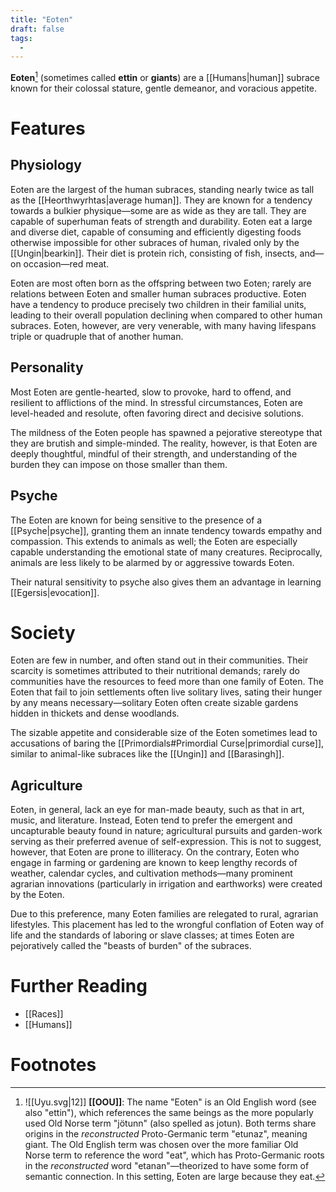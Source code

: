 ```yaml
---
title: "Eoten"
draft: false
tags:
  - 
---
```


**Eoten**[^eot] (sometimes called **ettin** or **giants**) are a [[Humans|human]] subrace known for their colossal stature, gentle demeanor, and voracious appetite.

# Features
## Physiology
Eoten are the largest of the human subraces, standing nearly twice as tall as the [[Heorthwyrhtas|average human]]. They are known for a tendency towards a bulkier physique—some are as wide as they are tall. They are capable of superhuman feats of strength and durability. Eoten eat a large and diverse diet, capable of consuming and efficiently digesting foods otherwise impossible for other subraces of human, rivaled only by the [[Ungin|bearkin]]. Their diet is protein rich, consisting of fish, insects, and—on occasion—red meat.

Eoten are most often born as the offspring between two Eoten; rarely are relations between Eoten and smaller human subraces productive. Eoten have a tendency to produce precisely two children in their familial units, leading to their overall population declining when compared to other human subraces. Eoten, however, are very venerable, with many having lifespans triple or quadruple that of another human.

## Personality
Most Eoten are gentle-hearted, slow to provoke, hard to offend, and resilient to afflictions of the mind. In stressful circumstances, Eoten are level-headed and resolute, often favoring direct and decisive solutions. 

The mildness of the Eoten people has spawned a pejorative stereotype that they are brutish and simple-minded. The reality, however, is that Eoten are deeply thoughtful, mindful of their strength, and understanding of the burden they can impose on those smaller than them. 

## Psyche
The Eoten are known for being sensitive to the presence of a [[Psyche|psyche]], granting them an innate tendency towards empathy and compassion. This extends to animals as well; the Eoten are especially capable understanding the emotional state of many creatures. Reciprocally, animals are less likely to be alarmed by or aggressive towards Eoten.

Their natural sensitivity to psyche also gives them an advantage in learning [[Egersis|evocation]]. 

# Society
Eoten are few in number, and often stand out in their communities. Their scarcity is sometimes attributed to their nutritional demands; rarely do communities have the resources to feed more than one family of Eoten. The Eoten that fail to join settlements often live solitary lives, sating their hunger by any means necessary—solitary Eoten often create sizable gardens hidden in thickets and dense woodlands.

The sizable appetite and considerable size of the Eoten sometimes lead to accusations of baring the [[Primordials#Primordial Curse|primordial curse]], similar to animal-like subraces like the [[Ungin]] and [[Barasingh]].

## Agriculture
Eoten, in general, lack an eye for man-made beauty, such as that in art, music, and literature. Instead, Eoten tend to prefer the emergent and uncapturable beauty found in nature; agricultural pursuits and garden-work serving as their preferred avenue of self-expression. This is not to suggest, however, that Eoten are prone to illiteracy. On the contrary, Eoten who engage in farming or gardening are known to keep lengthy records of weather, calendar cycles, and cultivation methods—many prominent agrarian innovations (particularly in irrigation and earthworks) were created by the Eoten.

Due to this preference, many Eoten families are relegated to rural, agrarian lifestyles. This placement has led to the wrongful conflation of Eoten way of life and the standards of laboring or slave classes; at times Eoten are pejoratively called the "beasts of burden" of the subraces.

# Further Reading
- [[Races]]
- [[Humans]]

# Footnotes
[^eot]: ![[Uyu.svg|12]] **[[OOU]]**: The name "Eoten" is an Old English word (see also "ettin"), which references the same beings as the more popularly used Old Norse term "jötunn" (also spelled as jotun). Both terms share origins in the *reconstructed* Proto-Germanic term "etunaz", meaning giant. The Old English term was chosen over the more familiar Old Norse term to reference the word "eat", which has Proto-Germanic roots in the *reconstructed* word "etanan"—theorized to have some form of semantic connection. In this setting, Eoten are large because they eat.